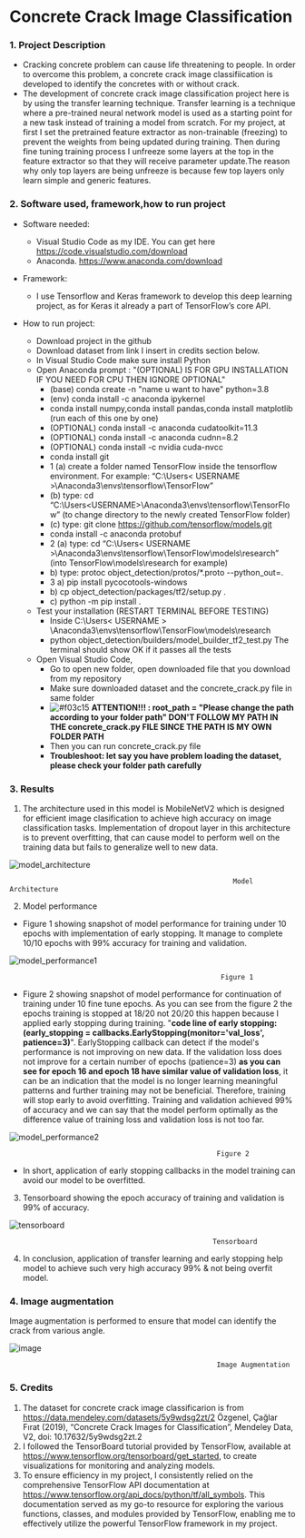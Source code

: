 # Concrete Crack Image Classification


### 1. Project Description
  * Cracking concrete problem can cause life threatening to people. In order to overcome this problem, a concrete crack image classifiication is developed to identify the concretes with or without crack.
  * The development of concrete crack image classification project here is by using the transfer learning technique. Transfer learning is a technique where a pre-trained neural network model is used as a starting point for a new task instead of training a model from scratch. For my project, at first I set the pretrained feature extractor as non-trainable (freezing) to prevent the weights from being updated during training. Then during fine tuning training process I unfreeze some layers at the top in the feature extractor so that they will receive parameter update.The reason why only top layers are being unfreeze is because few top layers only learn simple and generic features.
      
      
### 2. Software used, framework,how to run project
   * Software needed:
     * Visual Studio Code as my IDE. You can get here https://code.visualstudio.com/download
     * Anaconda. https://www.anaconda.com/download

   * Framework:
     * I use Tensorflow and Keras framework to develop this deep learning project, as for Keras it already a part of TensorFlow’s core API.
   
   * How to run project:
     * Download project in the github
     * Download dataset from  link I insert in credits section below.
     * In Visual Studio Code make sure install Python
     * Open Anaconda prompt : "(OPTIONAL) IS FOR GPU INSTALLATION IF YOU NEED FOR CPU THEN IGNORE OPTIONAL"
        * (base) conda create -n "name u want to have" python=3.8
        * (env) conda install -c anaconda ipykernel
        * conda install numpy,conda install pandas,conda install matplotlib (run each of this one by one)
        * (OPTIONAL) conda install -c anaconda cudatoolkit=11.3
        * (OPTIONAL) conda install -c anaconda cudnn=8.2
        * (OPTIONAL) conda install -c nvidia cuda-nvcc
        * conda install git
        * 1 (a) create a folder named TensorFlow inside the tensorflow environment. For example: “C:\Users\< USERNAME >\Anaconda3\envs\tensorflow\TensorFlow”
        * (b) type: cd “C:\Users\<USERNAME>\Anaconda3\envs\tensorflow\TensorFlow” (to change directory to the newly created TensorFlow folder) 
        * (c) type: git clone https://github.com/tensorflow/models.git
        * conda install -c anaconda protobuf
        * 2 (a) type: cd “C:\Users\< USERNAME >\Anaconda3\envs\tensorflow\TensorFlow\models\research” (into TensorFlow\models\research for example)
        * b) type: protoc object_detection/protos/*.proto --python_out=.
        * 3 a) pip install pycocotools-windows
        * b) cp object_detection/packages/tf2/setup.py .
        * c) python -m pip install .
      * Test your installation (RESTART TERMINAL BEFORE TESTING)  
         * Inside C:\Users\< USERNAME > \Anaconda3\envs\tensorflow\TensorFlow\models\research
         * python object_detection/builders/model_builder_tf2_test.py The terminal should show OK if it passes all the tests
      * Open Visual Studio Code, 
         * Go to open new folder, open downloaded file that you download from my repository
         * Make sure downloaded dataset and the concrete_crack.py file in same folder
         * ![#f03c15](https://placehold.co/15x15/f03c15/f03c15.png) **ATTENTION!!! : root_path = "Please change the path according to your folder path" DON'T FOLLOW MY PATH IN THE concrete_crack.py FILE SINCE THE PATH IS MY OWN FOLDER PATH**       
         * Then you can run concrete_crack.py file
         * **Troubleshoot: let say you have problem loading the dataset, please check your folder path carefully**
        

 
 
### 3. Results


1. The architecture used in this model is MobileNetV2 which is designed for efficient image clasification to achieve high accuracy on image classification tasks. Implementation of dropout layer in this architecture is to prevent overfitting, that can cause model to perform well on the training data but fails to generalize well to new data.

![model_architecture](https://github.com/dalila28/concreate_crack_image_classification/blob/main/images/architecture.png)

                                                           Model Architecture


2. Model performance


  * Figure 1 showing snapshot of model performance for training under 10 epochs with implementation of early stopping. It manage to complete 10/10 epochs with 99% accuracy for training and validation. 


![model_performance1](https://github.com/dalila28/concreate_crack_image_classification/blob/main/images/model_training_performance1.png)
  
                                                        Figure 1


   * Figure 2 showing snapshot of model performance for continuation of training under 10 fine tune epochs. As you can see from the figure 2 the epochs training is stopped at 18/20 not 20/20 this happen because I applied early stopping during training. "**code line of early stopping: (early_stopping = callbacks.EarlyStopping(monitor='val_loss', patience=3)**". EarlyStopping callback can detect if the model's performance is not improving on new data. If the validation loss does not improve for a certain number of epochs (patience=3) **as you can see for epoch 16 and epoch 18 have similar value of validation loss**, it can be an indication that the model is no longer learning meaningful patterns and further training may not be beneficial. Therefore, training will stop early to avoid overfitting. Training and validation achieved 99% of accuracy and we can say that the model perform optimally as the difference value of training loss and validation loss is not too far.

![model_performance2](https://github.com/dalila28/concreate_crack_image_classification/blob/main/images/model_finetune_p1.png)

                                                       Figure 2


  *   In short, application of early stopping callbacks in the model training can avoid our model to be overfitted.
  
  
3. Tensorboard showing the epoch accuracy of training and validation is 99% of accuracy. 




![tensorboard](https://github.com/dalila28/concreate_crack_image_classification/blob/main/images/tensorboard.png)

                                                      Tensorboard


4. In conclusion, application of transfer learning and early stopping help model to achieve such very high accuracy 99% & not being overfit model.



### 4. Image augmentation


Image augmentation is performed to ensure that model can identify the crack from various angle.



![image](https://github.com/dalila28/concreate_crack_image_classification/blob/main/images/img_augmentation.png)

                                                       Image Augmentation


### 5. Credits
1. The dataset for concrete crack image classificarion is from https://data.mendeley.com/datasets/5y9wdsg2zt/2 Özgenel, Çağlar Fırat (2019), “Concrete Crack Images for Classification”, Mendeley Data, V2, doi: 10.17632/5y9wdsg2zt.2
2. I followed the TensorBoard tutorial provided by TensorFlow, available at https://www.tensorflow.org/tensorboard/get_started, to create visualizations for monitoring and analyzing models.
3. To ensure efficiency in my project, I consistently relied on the comprehensive TensorFlow API documentation at https://www.tensorflow.org/api_docs/python/tf/all_symbols. This documentation served as my go-to resource for exploring the various functions, classes, and modules provided by TensorFlow, enabling me to effectively utilize the powerful TensorFlow framework in my project.

